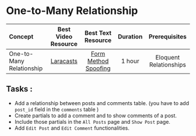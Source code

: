# One-to-Many Relationship

Concept | Best Video Resource | Best Text Resource | Duration | Prerequisites
:-- | :--: | :--: | :--: | :--:
One-to-Many Relationship | [Laracasts](https://laracasts.com/series/laravel-from-scratch-2017/episodes/16) | [Form Method Spoofing](https://laravel.com/docs/5.4/routing#form-method-spoofing) | 1 hour | Eloquent Relationships

## Tasks :

- Add a relationship between posts and comments table. (you have to add `post_id` field in the `comments` table )
- Create partials to add a comment and to show comments of a post.
- Include those partials in the `All Posts` page and `Show Post` page.
- Add `Edit Post` and `Edit Comment` functionalities.

